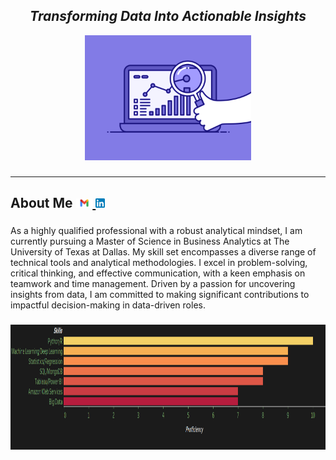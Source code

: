 <h2 align= "center"><em>Transforming Data Into Actionable Insights</em></h2>

<div align="center">
  <img height="200" src="https://github.com/shreyjain99/shreyjain99/blob/main/74pZ.gif"/>
</div>


###

<div class="left">
  <hr>
  <h2>About Me     <a href="mailto:shreysandeep.jain@utdallas.edu"><img src="https://github.com/shreyjain99/shreyjain99/blob/main/Gmail-logo.png" height="15" alt="GMAIL">  <a href="http://www.linkedin.com/in/shreyjain99"><img src="https://github.com/shreyjain99/shreyjain99/blob/main/Linkedin-logo.png" height="15" alt="LINKEDIN"></a></h2>
</div>

###

<p align="left">As a highly qualified professional with a robust analytical mindset, I am currently pursuing a Master of Science in Business Analytics at The University of Texas at Dallas. My skill set encompasses a diverse range of technical tools and analytical methodologies. I excel in problem-solving, critical thinking, and effective communication, with a keen emphasis on teamwork and time management. Driven by a passion for uncovering insights from data, I am committed to making significant contributions to impactful decision-making in data-driven roles.</p>


###

<div align="center">
  <img height="200" src="https://github.com/shreyjain99/shreyjain99/blob/main/skill_graph.png"/>
</div>
